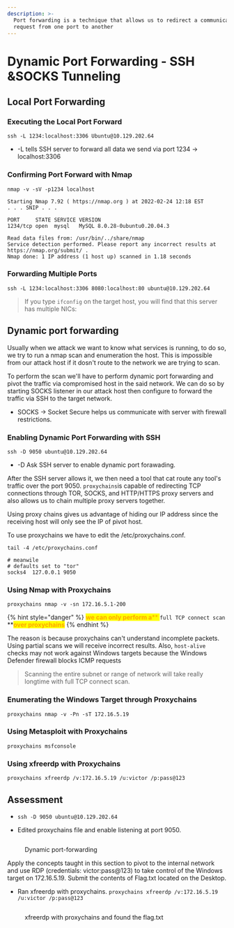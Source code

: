 ```yaml
---
description: >-
  Port forwarding is a technique that allows us to redirect a communication
  request from one port to another
---
```


# Dynamic Port Forwarding - SSH \&SOCKS Tunneling

## Local **Port Forwarding**

### **Executing the Local Port Forward**

```shell-session
ssh -L 1234:localhost:3306 Ubuntu@10.129.202.64
```

* \-L tells SSH server to forward all data we send via port 1234 -> localhost:3306

### **Confirming Port Forward with Nmap**

```shell-session
nmap -v -sV -p1234 localhost

Starting Nmap 7.92 ( https://nmap.org ) at 2022-02-24 12:18 EST
. . . SNIP . . .

PORT     STATE SERVICE VERSION
1234/tcp open  mysql   MySQL 8.0.28-0ubuntu0.20.04.3

Read data files from: /usr/bin/../share/nmap
Service detection performed. Please report any incorrect results at https://nmap.org/submit/ .
Nmap done: 1 IP address (1 host up) scanned in 1.18 seconds
```

### **Forwarding Multiple Ports**

```shell-session
ssh -L 1234:localhost:3306 8080:localhost:80 ubuntu@10.129.202.64
```

> If you type `ifconfig` on the target host, you will find that this server has multiple NICs:

## Dynamic port forwarding

Usually when we attack we want to know what services is running, to do so, we try to run a nmap scan and enumeration the host. This is impossible from our attack host if it dosn't route to the network we are trying to scan.

To perform the scan we'll have to perform dynamic port forwarding and pivot the traffic via compromised host in the said network. We can do so by starting SOCKS listener in our attack host then configure to forward the traffic via SSH to the target network.

* SOCKS -> Socket Secure helps us communicate with server with firewall restrictions.

### **Enabling Dynamic Port Forwarding with SSH**

```shell-session
ssh -D 9050 ubuntu@10.129.202.64
```

* \-D Ask SSH server to enable dynamic port forawading.

After the SSH server allows it, we then need a tool that cat route any tool's traffic over the port 9050. `proxychains`is capable of redirecting TCP connections through TOR, SOCKS, and HTTP/HTTPS proxy servers and also allows us to chain multiple proxy servers together.

Using proxy chains gives us advantage of hiding our IP address since the receiving host will only see the IP of pivot host.

To use proxychains we have to edit the /etc/proxychains.conf.

```shell-session
tail -4 /etc/proxychains.conf

# meanwile
# defaults set to "tor"
socks4 	127.0.0.1 9050
```

### **Using Nmap with Proxychains**

```shell-session
proxychains nmap -v -sn 172.16.5.1-200
```

{% hint style="danger" %}
<mark style="color:orange;">**we can only perform a**</mark><mark style="color:orange;">** **</mark><mark style="color:orange;">**`full TCP connect scan`**</mark><mark style="color:orange;">** **</mark><mark style="color:orange;">**over proxychains**</mark>
{% endhint %}

The reason is because proxychains can't understand incomplete packets. Using partial scans we will receive incorrect results. Also, `host-alive` checks may not work against Windows targets because the Windows Defender firewall blocks ICMP requests

> Scanning the entire subnet or range of network will take really longtime with full TCP connect scan.

### **Enumerating the Windows Target through Proxychains**

```shell-session
proxychains nmap -v -Pn -sT 172.16.5.19
```

### Using Metasploit with Proxychains

```shell-session
proxychains msfconsole
```

### **Using xfreerdp with Proxychains**

```shell-session
proxychains xfreerdp /v:172.16.5.19 /u:victor /p:pass@123
```

## Assessment

* ```
  ssh -D 9050 ubuntu@10.129.202.64
  ```
* Edited proxychains file and enable listening at port 9050.

<figure><img src="../../.gitbook/assets/image (66).png" alt=""><figcaption><p>Dynamic port-forwarding</p></figcaption></figure>

Apply the concepts taught in this section to pivot to the internal network and use RDP (credentials: victor:pass@123) to take control of the Windows target on 172.16.5.19. Submit the contents of Flag.txt located on the Desktop.

* Ran xfreerdp with proxychains. `proxychains xfreerdp /v:172.16.5.19 /u:victor /p:pass@123`

<figure><img src="../../.gitbook/assets/image (70).png" alt=""><figcaption><p>xfreerdp with proxychains and found the flag.txt</p></figcaption></figure>
